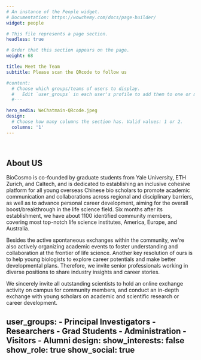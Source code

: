 ```yaml
---
# An instance of the People widget.
# Documentation: https://wowchemy.com/docs/page-builder/
widget: people

# This file represents a page section.
headless: true

# Order that this section appears on the page.
weight: 68

title: Meet the Team
subtitle: Please scan the QRcode to follow us

#content:
  # Choose which groups/teams of users to display.
  #   Edit `user_groups` in each user's profile to add them to one or more of these groups.
  #---

hero_media: WeChatmain-QRcode.jpeg
design:
  # Choose how many columns the section has. Valid values: 1 or 2.
  columns: '1'
---
```


<br>

## About US

BioCosmo is co-founded by graduate students from Yale University, ETH Zurich, and Caltech, and is dedicated to establishing an inclusive cohesive platform for all young overseas Chinese bio scholars to promote academic communication and collaborations across regional and disciplinary barriers, as well as to advance personal career development, aiming for the overall boost/breakthrough in the life science field. Six months after its establishment, we have about 1100 identified community members, covering most top-notch life science institutes, America,  Europe, and Australia.

Besides the active spontaneous exchanges within the community, we're also actively organizing academic events to foster understanding and collaboration at the frontier of life science. Another key resolution of ours is to help young biologists to explore career potentials and make better developmental plans. Therefore, we invite senior professionals working in diverse positions to share industry insights and career stories. 

We sincerely invite all outstanding scientists to hold an online exchange activity on campus for community members, and conduct an in-depth exchange with young scholars on academic and scientific research or career development.

  user_groups:
    - Principal Investigators
    - Researchers
    - Grad Students
    - Administration
    - Visitors
    - Alumni
design:
  show_interests: false
  show_role: true
  show_social: true
---
